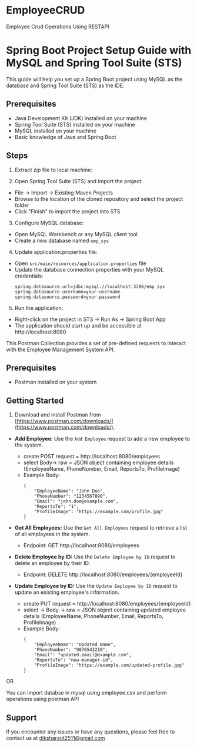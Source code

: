 # EmployeeCRUD
Employee Crud Operations Using RESTAPI

# Spring Boot Project Setup Guide with MySQL and Spring Tool Suite (STS)

This guide will help you set up a Spring Boot project using MySQL as the database and Spring Tool Suite (STS) as the IDE.

## Prerequisites
- Java Development Kit (JDK) installed on your machine
- Spring Tool Suite (STS) installed on your machine
- MySQL installed on your machine
- Basic knowledge of Java and Spring Boot

## Steps

1. Extract zip file to local machine:

2. Open Spring Tool Suite (STS) and import the project:
- File -> Import -> Existing Maven Projects
- Browse to the location of the cloned repository and select the project folder
- Click "Finish" to import the project into STS

3. Configure MySQL database:
- Open MySQL Workbench or any MySQL client tool
- Create a new database named `emp_sys`

4. Update application.properties file:
- Open `src/main/resources/application.properties` file
- Update the database connection properties with your MySQL credentials:
  ```
  spring.datasource.url=jdbc:mysql://localhost:3306/emp_sys
  spring.datasource.username=your-username
  spring.datasource.password=your-password
  ```

5. Run the application:
- Right-click on the project in STS -> Run As -> Spring Boot App
- The application should start up and be accessible at http://localhost:8080


This Postman Collection provides a set of pre-defined requests to interact with the Employee Management System API.

## Prerequisites

- Postman installed on your system

## Getting Started

1. Download and install Postman from [https://www.postman.com/downloads/](https://www.postman.com/downloads/).




- **Add Employee:** Use the `Add Employee` request to add a new employee to the system.
  - create POST request = http://localhost:8080/employees
  - select Body-> raw = JSON object containing employee details (EmployeeName, PhoneNumber, Email, ReportsTo, ProfileImage)
  - Example Body:
    ```
    {
        "EmployeeName": "John Doe",
        "PhoneNumber": "1234567890",
        "Email": "john.doe@example.com",
        "ReportsTo": "1",
        "ProfileImage": "https://example.com/profile.jpg"
    }
    ```

- **Get All Employees:** Use the `Get All Employees` request to retrieve a list of all employees in the system.
  - Endpoint: GET http://localhost:8080/employees

- **Delete Employee by ID:** Use the `Delete Employee by ID` request to delete an employee by their ID.
  - Endpoint: DELETE http://localhost:8080/employees/{employeeId}

- **Update Employee by ID:** Use the `Update Employee by ID` request to update an existing employee's information.
  - create PUT request = http://localhost:8080/employees/{employeeId}
  - select -> Body -> raw = JSON object containing updated employee details (EmployeeName, PhoneNumber, Email, ReportsTo, ProfileImage)
  - Example Body:
    ```
    {
        "EmployeeName": "Updated Name",
        "PhoneNumber": "9876543210",
        "Email": "updated.email@example.com",
        "ReportsTo": "new-manager-id",
        "ProfileImage": "https://example.com/updated-profile.jpg"
    }
    ```

OR

You can import databse in mysql using employee.csv and perform operations using postman API


## Support

If you encounter any issues or have any questions, please feel free to contact us at diksharaut2511@gmail.com


